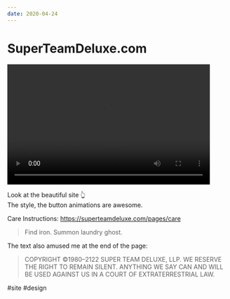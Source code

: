 ```yaml
---
date: 2020-04-24
---
```


# SuperTeamDeluxe.com

<video width="462" height="274" controls>
  <source src="superteamdeluxe.mp4" type="video/mp4">
</video>

Look at the beautiful site 👆  
The style, the button animations are awesome.

Care Instructions: https://superteamdeluxe.com/pages/care

> Find iron. Summon laundry ghost.

The text also amused me at the end of the page:

> COPYRIGHT ©1980–2122 SUPER TEAM DELUXE, LLP. WE RESERVE THE RIGHT TO REMAIN SILENT. ANYTHING WE SAY CAN AND WILL BE USED AGAINST US IN A COURT OF EXTRATERRESTRIAL LAW.

#site #design
